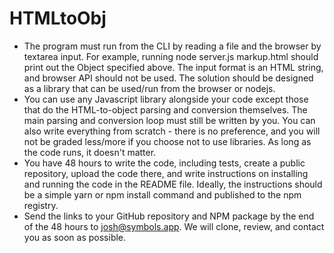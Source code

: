 # HTMLtoObj

- The program must run from the CLI by reading a file and the browser by textarea input.
For example, running node server.js markup.html should print out the Object
specified above. The input format is an HTML string, and browser API should not be
used. The solution should be designed as a library that can be used/run from the
browser or nodejs.
- You can use any Javascript library alongside your code except those that do the
HTML-to-object parsing and conversion themselves. The main parsing and conversion
loop must still be written by you. You can also write everything from scratch - there is no
preference, and you will not be graded less/more if you choose not to use libraries. As
long as the code runs, it doesn't matter.
- You have 48 hours to write the code, including tests, create a public repository, upload
the code there, and write instructions on installing and running the code in the README
file. Ideally, the instructions should be a simple yarn or npm install command and
published to the npm registry.
- Send the links to your GitHub repository and NPM package by the end of the 48 hours
to josh@symbols.app. We will clone, review, and contact you as soon as possible.